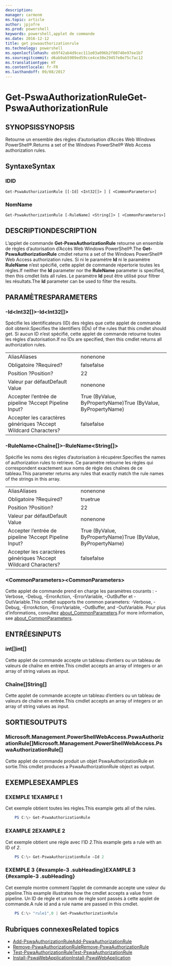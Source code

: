 ```yaml
---
description: 
manager: carmonm
ms.topic: article
author: jpjofre
ms.prod: powershell
keywords: powershell,applet de commande
ms.date: 2016-12-12
title: get pswaauthorizationrule
ms.technology: powershell
ms.openlocfilehash: eb9f42ab4d9cec111e03a096b2f00740e97ee1b7
ms.sourcegitcommit: d6ab9ab5909ed59cce4ce30e29457e0e75c7ac12
ms.translationtype: HT
ms.contentlocale: fr-FR
ms.lasthandoff: 09/08/2017
---
```

# <a name="get-pswaauthorizationrule"></a><span data-ttu-id="2de0d-103">Get-PswaAuthorizationRule</span><span class="sxs-lookup"><span data-stu-id="2de0d-103">Get-PswaAuthorizationRule</span></span>

## <a name="synopsis"></a><span data-ttu-id="2de0d-104">SYNOPSIS</span><span class="sxs-lookup"><span data-stu-id="2de0d-104">SYNOPSIS</span></span>

<span data-ttu-id="2de0d-105">Retourne un ensemble des règles d’autorisation d’Accès Web Windows PowerShell®.</span><span class="sxs-lookup"><span data-stu-id="2de0d-105">Returns a set of the Windows PowerShell® Web Access authorization rules.</span></span>

## <a name="syntax"></a><span data-ttu-id="2de0d-106">Syntaxe</span><span class="sxs-lookup"><span data-stu-id="2de0d-106">Syntax</span></span>

### <a name="id"></a><span data-ttu-id="2de0d-107">ID</span><span class="sxs-lookup"><span data-stu-id="2de0d-107">ID</span></span>
```
Get-PswaAuthorizationRule [[-Id] <Int32[]> ] [ <CommonParameters>]
```

### <a name="name"></a><span data-ttu-id="2de0d-108">Nom</span><span class="sxs-lookup"><span data-stu-id="2de0d-108">Name</span></span>
```
Get-PswaAuthorizationRule [-RuleName] <String[]> [ <CommonParameters>]
```

## <a name="description"></a><span data-ttu-id="2de0d-109">DESCRIPTION</span><span class="sxs-lookup"><span data-stu-id="2de0d-109">DESCRIPTION</span></span>

<span data-ttu-id="2de0d-110">L’applet de commande **Get-PswaAuthorizationRule** retourne un ensemble de règles d’autorisation d’Accès Web Windows PowerShell®.</span><span class="sxs-lookup"><span data-stu-id="2de0d-110">The **Get-PswaAuthorizationRule** cmdlet returns a set of the Windows PowerShell® Web Access authorization rules.</span></span>
<span data-ttu-id="2de0d-111">Si ni le paramètre **Id** ni le paramètre **RuleName** n’est spécifié, cette applet de commande répertorie toutes les règles.</span><span class="sxs-lookup"><span data-stu-id="2de0d-111">If neither the **Id** parameter nor the **RuleName** parameter is specified, then this cmdlet lists all rules.</span></span> <span data-ttu-id="2de0d-112">Le paramètre **Id** peut être utilisé pour filtrer les résultats.</span><span class="sxs-lookup"><span data-stu-id="2de0d-112">The **Id** parameter can be used to filter the results.</span></span>

## <a name="parameters"></a><span data-ttu-id="2de0d-113">PARAMÈTRES</span><span class="sxs-lookup"><span data-stu-id="2de0d-113">PARAMETERS</span></span>

### <a name="-idltint32gt"></a><span data-ttu-id="2de0d-114">-Id&lt;Int32\[\]&gt;</span><span class="sxs-lookup"><span data-stu-id="2de0d-114">-Id&lt;Int32\[\]&gt;</span></span>

<span data-ttu-id="2de0d-115">Spécifie les identificateurs (ID) des règles que cette applet de commande doit obtenir.</span><span class="sxs-lookup"><span data-stu-id="2de0d-115">Specifies the identifiers (IDs) of the rules that this cmdlet should get.</span></span> <span data-ttu-id="2de0d-116">Si aucun ID n’est spécifié, cette applet de commande retourne toutes les règles d’autorisation.</span><span class="sxs-lookup"><span data-stu-id="2de0d-116">If no IDs are specified, then this cmdlet returns all authorization rules.</span></span>

|||  
|-|-|
| <span data-ttu-id="2de0d-117">Alias</span><span class="sxs-lookup"><span data-stu-id="2de0d-117">Aliases</span></span>                              | <span data-ttu-id="2de0d-118">none</span><span class="sxs-lookup"><span data-stu-id="2de0d-118">none</span></span>                                 |
| <span data-ttu-id="2de0d-119">Obligatoire ?</span><span class="sxs-lookup"><span data-stu-id="2de0d-119">Required?</span></span>                            | <span data-ttu-id="2de0d-120">false</span><span class="sxs-lookup"><span data-stu-id="2de0d-120">false</span></span>                                |
| <span data-ttu-id="2de0d-121">Position ?</span><span class="sxs-lookup"><span data-stu-id="2de0d-121">Position?</span></span>                            | <span data-ttu-id="2de0d-122">2</span><span class="sxs-lookup"><span data-stu-id="2de0d-122">2</span></span>                                    |
| <span data-ttu-id="2de0d-123">Valeur par défaut</span><span class="sxs-lookup"><span data-stu-id="2de0d-123">Default Value</span></span>                        | <span data-ttu-id="2de0d-124">none</span><span class="sxs-lookup"><span data-stu-id="2de0d-124">none</span></span>                                 |
| <span data-ttu-id="2de0d-125">Accepter l’entrée de pipeline ?</span><span class="sxs-lookup"><span data-stu-id="2de0d-125">Accept Pipeline Input?</span></span>               | <span data-ttu-id="2de0d-126">True (ByValue, ByPropertyName)</span><span class="sxs-lookup"><span data-stu-id="2de0d-126">True (ByValue, ByPropertyName)</span></span>       |
| <span data-ttu-id="2de0d-127">Accepter les caractères génériques ?</span><span class="sxs-lookup"><span data-stu-id="2de0d-127">Accept Wildcard Characters?</span></span>          | <span data-ttu-id="2de0d-128">false</span><span class="sxs-lookup"><span data-stu-id="2de0d-128">false</span></span>                                |

### <a name="-rulenameltstringgt"></a><span data-ttu-id="2de0d-129">-RuleName&lt;Chaîne\[\]&gt;</span><span class="sxs-lookup"><span data-stu-id="2de0d-129">-RuleName&lt;String\[\]&gt;</span></span>

<span data-ttu-id="2de0d-130">Spécifie les noms des règles d’autorisation à récupérer.</span><span class="sxs-lookup"><span data-stu-id="2de0d-130">Specifies the names of authorization rules to retrieve.</span></span> <span data-ttu-id="2de0d-131">Ce paramètre retourne les règles qui correspondent exactement aux noms de règle des chaînes de ce tableau.</span><span class="sxs-lookup"><span data-stu-id="2de0d-131">This parameter returns any rules that exactly match the rule names of the strings in this array.</span></span>

|||  
|-|-|
| <span data-ttu-id="2de0d-132">Alias</span><span class="sxs-lookup"><span data-stu-id="2de0d-132">Aliases</span></span>                              | <span data-ttu-id="2de0d-133">none</span><span class="sxs-lookup"><span data-stu-id="2de0d-133">none</span></span>                                 |
| <span data-ttu-id="2de0d-134">Obligatoire ?</span><span class="sxs-lookup"><span data-stu-id="2de0d-134">Required?</span></span>                            | <span data-ttu-id="2de0d-135">true</span><span class="sxs-lookup"><span data-stu-id="2de0d-135">true</span></span>                                 |
| <span data-ttu-id="2de0d-136">Position ?</span><span class="sxs-lookup"><span data-stu-id="2de0d-136">Position?</span></span>                            | <span data-ttu-id="2de0d-137">2</span><span class="sxs-lookup"><span data-stu-id="2de0d-137">2</span></span>                                    |
| <span data-ttu-id="2de0d-138">Valeur par défaut</span><span class="sxs-lookup"><span data-stu-id="2de0d-138">Default Value</span></span>                        | <span data-ttu-id="2de0d-139">none</span><span class="sxs-lookup"><span data-stu-id="2de0d-139">none</span></span>                                 |
| <span data-ttu-id="2de0d-140">Accepter l’entrée de pipeline ?</span><span class="sxs-lookup"><span data-stu-id="2de0d-140">Accept Pipeline Input?</span></span>               | <span data-ttu-id="2de0d-141">True (ByValue, ByPropertyName)</span><span class="sxs-lookup"><span data-stu-id="2de0d-141">True (ByValue, ByPropertyName)</span></span>       |
| <span data-ttu-id="2de0d-142">Accepter les caractères génériques ?</span><span class="sxs-lookup"><span data-stu-id="2de0d-142">Accept Wildcard Characters?</span></span>          | <span data-ttu-id="2de0d-143">false</span><span class="sxs-lookup"><span data-stu-id="2de0d-143">false</span></span>                                |

### <a name="ltcommonparametersgt"></a><span data-ttu-id="2de0d-144">&lt;CommonParameters&gt;</span><span class="sxs-lookup"><span data-stu-id="2de0d-144">&lt;CommonParameters&gt;</span></span>

<span data-ttu-id="2de0d-145">Cette applet de commande prend en charge les paramètres courants : -Verbose, -Debug, -ErrorAction, -ErrorVariable, -OutBuffer et -OutVariable.</span><span class="sxs-lookup"><span data-stu-id="2de0d-145">This cmdlet supports the common parameters: -Verbose, -Debug, -ErrorAction, -ErrorVariable, -OutBuffer, and -OutVariable.</span></span>
<span data-ttu-id="2de0d-146">Pour plus d’informations, consultez [about_CommonParameters](http://go.microsoft.com/fwlink/p/?LinkID=113216).</span><span class="sxs-lookup"><span data-stu-id="2de0d-146">For more information, see [about_CommonParameters](http://go.microsoft.com/fwlink/p/?LinkID=113216).</span></span>

## <a name="inputs"></a><span data-ttu-id="2de0d-147">ENTRÉES</span><span class="sxs-lookup"><span data-stu-id="2de0d-147">INPUTS</span></span>

### <a name="int"></a><span data-ttu-id="2de0d-148">int\[\]</span><span class="sxs-lookup"><span data-stu-id="2de0d-148">int\[\]</span></span>

<span data-ttu-id="2de0d-149">Cette applet de commande accepte un tableau d’entiers ou un tableau de valeurs de chaîne en entrée.</span><span class="sxs-lookup"><span data-stu-id="2de0d-149">This cmdlet accepts an array of integers or an array of string values as input.</span></span>

### <a name="string"></a><span data-ttu-id="2de0d-150">Chaîne\[\]</span><span class="sxs-lookup"><span data-stu-id="2de0d-150">String\[\]</span></span>

<span data-ttu-id="2de0d-151">Cette applet de commande accepte un tableau d’entiers ou un tableau de valeurs de chaîne en entrée.</span><span class="sxs-lookup"><span data-stu-id="2de0d-151">This cmdlet accepts an array of integers or an array of string values as input.</span></span>

## <a name="outputs"></a><span data-ttu-id="2de0d-152">SORTIES</span><span class="sxs-lookup"><span data-stu-id="2de0d-152">OUTPUTS</span></span>

### <a name="microsoftmanagementpowershellwebaccesspswaauthorizationrule"></a><span data-ttu-id="2de0d-153">Microsoft.Management.PowerShellWebAccess.PswaAuthorizationRule\[\]</span><span class="sxs-lookup"><span data-stu-id="2de0d-153">Microsoft.Management.PowerShellWebAccess.PswaAuthorizationRule\[\]</span></span>

<span data-ttu-id="2de0d-154">Cette applet de commande produit un objet PswaAuthorizationRule en sortie.</span><span class="sxs-lookup"><span data-stu-id="2de0d-154">This cmdlet produces a PswaAuthorizationRule object as output.</span></span>


## <a name="examples"></a><span data-ttu-id="2de0d-155">EXEMPLES</span><span class="sxs-lookup"><span data-stu-id="2de0d-155">EXAMPLES</span></span>

### <a name="example-1"></a><span data-ttu-id="2de0d-156">EXEMPLE 1</span><span class="sxs-lookup"><span data-stu-id="2de0d-156">EXAMPLE 1</span></span>

<span data-ttu-id="2de0d-157">Cet exemple obtient toutes les règles.</span><span class="sxs-lookup"><span data-stu-id="2de0d-157">This example gets all of the rules.</span></span>

```PowerShell
    PS C:\> Get-PswaAuthorizationRule
```

### <a name="example-2"></a><span data-ttu-id="2de0d-158">EXAMPLE 2</span><span class="sxs-lookup"><span data-stu-id="2de0d-158">EXAMPLE 2</span></span>

<span data-ttu-id="2de0d-159">Cet exemple obtient une règle avec l’ID *2*.</span><span class="sxs-lookup"><span data-stu-id="2de0d-159">This example gets a rule with an ID of *2*.</span></span>

```PowerShell
    PS C:\> Get-PswaAuthorizationRule –Id 2
```

### <a name="example-3-example-3-subheading"></a><span data-ttu-id="2de0d-160">EXEMPLE 3 {#example-3 .subHeading}</span><span class="sxs-lookup"><span data-stu-id="2de0d-160">EXAMPLE 3 {#example-3 .subHeading}</span></span>

<span data-ttu-id="2de0d-161">Cet exemple montre comment l’applet de commande accepte une valeur du pipeline.</span><span class="sxs-lookup"><span data-stu-id="2de0d-161">This example illustrates how the cmdlet accepts a value from pipeline.</span></span>
<span data-ttu-id="2de0d-162">Un ID de règle et un nom de règle sont passés à cette applet de commande.</span><span class="sxs-lookup"><span data-stu-id="2de0d-162">A rule id and a rule name are passed in this cmdlet.</span></span>

```PowerShell
    PS C:\> "rule1",0 | Get-PswaAuthorizationRule
```

## <a name="related-topics"></a><span data-ttu-id="2de0d-163">Rubriques connexes</span><span class="sxs-lookup"><span data-stu-id="2de0d-163">Related topics</span></span>

- [<span data-ttu-id="2de0d-164">Add-PswaAuthorizationRule</span><span class="sxs-lookup"><span data-stu-id="2de0d-164">Add-PswaAuthorizationRule</span></span>](add-pswaauthorizationrule.md)
- [<span data-ttu-id="2de0d-165">Remove-PswaAuthorizationRule</span><span class="sxs-lookup"><span data-stu-id="2de0d-165">Remove-PswaAuthorizationRule</span></span>](remove-pswaauthorizationrule.md)
- [<span data-ttu-id="2de0d-166">Test-PswaAuthorizationRule</span><span class="sxs-lookup"><span data-stu-id="2de0d-166">Test-PswaAuthorizationRule</span></span>](test-pswaauthorizationrule.md)
- [<span data-ttu-id="2de0d-167">Install-PswaWebApplication</span><span class="sxs-lookup"><span data-stu-id="2de0d-167">Install-PswaWebApplication</span></span>](install-pswawebapplication.md)
